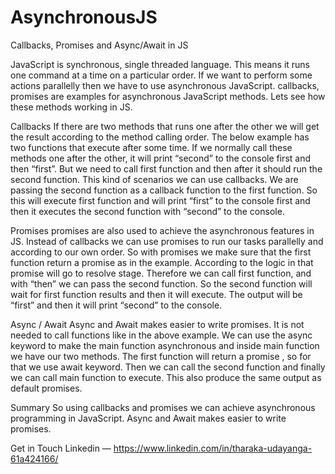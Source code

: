 # AsynchronousJS
Callbacks, Promises and Async/Await in JS

JavaScript is synchronous, single threaded language. This means it runs one command at a time on a particular order. If we want to perform some actions parallelly then we have to use asynchronous JavaScript. callbacks, promises are examples for asynchronous JavaScript methods. Lets see how these methods working in JS.

Callbacks
If there are two methods that runs one after the other we will get the result according to the method calling order. The below example has two functions that execute after some time. If we normally call these methods one after the other, it will print “second” to the console first and then “first”. But we need to call first function and then after it should run the second function. This kind of scenarios we can use callbacks. We are passing the second function as a callback function to the first function. So this will execute first function and will print “first” to the console first and then it executes the second function with “second” to the console.

Promises
promises are also used to achieve the asynchronous features in JS. Instead of callbacks we can use promises to run our tasks parallelly and according to our own order. So with promises we make sure that the first function return a promise as in the example. According to the logic in that promise will go to resolve stage. Therefore we can call first function, and with “then” we can pass the second function. So the second function will wait for first function results and then it will execute. The output will be “first” and then it will print “second” to the console.

Async / Await
Async and Await makes easier to write promises. It is not needed to call functions like in the above example. We can use the async keyword to make the main function asynchronous and inside main function we have our two methods. The first function will return a promise , so for that we use await keyword. Then we can call the second function and finally we can call main function to execute. This also produce the same output as default promises.

Summary
So using callbacks and promises we can achieve asynchronous programming in JavaScript. Async and Await makes easier to write promises.

Get in Touch
Linkedin — https://www.linkedin.com/in/tharaka-udayanga-61a424166/